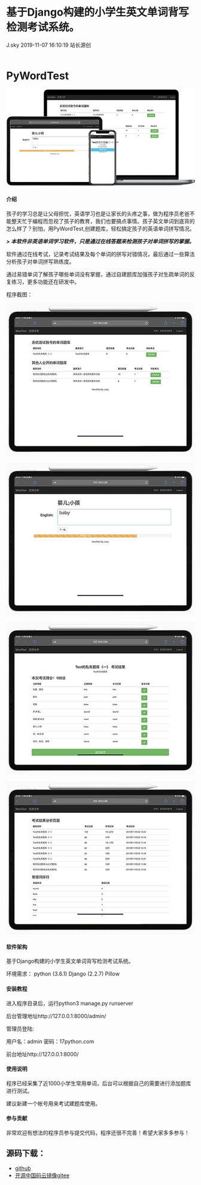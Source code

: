 <div class="blog-article">
<h1 class="title">基于Django构建的小学生英文单词背写检测考试系统。</h1>
<span class="author">J.sky</span>
<span class="time">2019-11-07 16:10:19</span>
<span class="tag">站长源创</span>
</div>
</br>

# PyWordTest

![输入图片说明](/assets/images/media/upload/2019/11/3tai.jpg)

#### 介绍

孩子的学习总是让父母担忧，英语学习也是让家长的头疼之事，做为程序员老爸不能整天忙于编程而忽视了孩子的教育，我们也要搞点事情。孩子英文单词到底背的怎么样了？别怕，用PyWordTest,创建题库，轻松搞定孩子的英语单词拼写情况。

 **_> 本软件非英语单词学习软件，只是通过在线答题来检测孩子对单词拼写的掌握。_** 

软件通过在线考试，记录考试结果及每个单词的拼写对错情况，最后通过一些算法分析孩子对单词拼写熟练度。

通过易错单词了解孩子哪些单词没有掌握，通过自建题库加强孩子对生疏单词的反复练习，更多功能还在研发中。

程序截图：

![输入图片说明](/assets/images/media/upload/2019/11/1.jpg)

![输入图片说明](/assets/images/media/upload/2019/11/2.jpg)

![输入图片说明](/assets/images/media/upload/2019/11/3.jpg)

![输入图片说明](/assets/images/media/upload/2019/11/4.jpg)


#### 软件架构
基于Django构建的小学生英文单词背写检测考试系统。

环境需求：
python (3.6.1) 
Django (2.2.7) 
Pillow 


#### 安装教程

进入程序目录后，运行python3 manage.py runserver

后台管理地址http://127.0.0.1:8000/admin/

管理员登陆:

用户名：admin 密码：17python.com

前台地址http://127.0.0.1:8000/

#### 使用说明

程序已经采集了近1000小学生常用单词，后台可以根据自己的需要进行添加题库进行测试。

建议新建一个帐号用来考试建题库使用。

#### 参与贡献

非常欢迎有想法的程序员参与提交代码，程序还很不完善！希望大家多多参与！


## 源码下载：

+ [github](https://github.com/bosichong/WordTest)
+ [开源中国码云镜像gitee](https://gitee.com/J_Sky/WordTest)